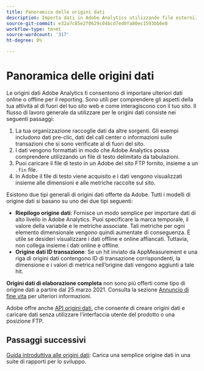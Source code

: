 ```yaml
---
title: Panoramica delle origini dati
description: Importa dati in Adobe Analytics utilizzando file esterni.
source-git-commit: e32a7c85e2f0629c04bcd7ed0fa80ec1593bb6e8
workflow-type: tm+mt
source-wordcount: '317'
ht-degree: 0%

---
```


# Panoramica delle origini dati

Le origini dati Adobe Analytics ti consentono di importare ulteriori dati online o offline per il reporting. Sono utili per comprendere gli aspetti della tua attività al di fuori del tuo sito web e come interagiscono con il tuo sito. Il flusso di lavoro generale da utilizzare per le origini dati consiste nei seguenti passaggi:

1. La tua organizzazione raccoglie dati da altre sorgenti. Gli esempi includono dati pre-clic, dati del call center o informazioni sulle transazioni che si sono verificate al di fuori del sito.
1. I dati vengono formattati in modo che Adobe Analytics possa comprendere utilizzando un file di testo delimitato da tabulazioni.
1. Puoi caricare il file di testo in un Adobe del sito FTP fornito, insieme a un `.fin` file.
1. In Adobe il file di testo viene acquisito e i dati vengono visualizzati insieme alle dimensioni e alle metriche raccolte sul sito.

Esistono due tipi generali di origini dati offerte da Adobe. Tutti i modelli di origine dati si basano su uno dei due tipi seguenti:

* **Riepilogo origine dati**: Fornisce un modo semplice per importare dati di alto livello in Adobe Analytics. Puoi specificare la marca temporale, il valore della variabile e le metriche associate. Tali metriche per ogni elemento dimensionale vengono quindi aumentate di conseguenza. È utile se desideri visualizzare i dati offline e online affiancati. Tuttavia, non collega insieme i dati online e offline.
* **Origine dati ID transazione**: Se un hit inviato da AppMeasurement e una riga di origini dati contengono ID di transazione corrispondenti, la dimensione e i valori di metrica nell’origine dati vengono aggiunti a tale hit.

**Origini dati di elaborazione completa** non sono più offerti come tipo di origine dati a partire dal 25 marzo 2021. Consulta la sezione [Annuncio di fine vita](full-processing-eol.md) per ulteriori informazioni.

Adobe offre anche [API origini dati](https://developer.adobe.com/analytics-apis/docs/1.4/guides/data-sources/), che consente di creare origini dati e caricare dati senza utilizzare l’interfaccia utente del prodotto o una posizione FTP.

## Passaggi successivi

[Guida introduttiva alle origini dati](getting-started.md): Carica una semplice origine dati in una suite di rapporti per lo sviluppo.
